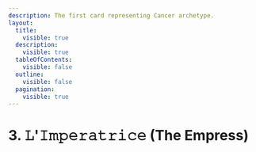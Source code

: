 ```yaml
---
description: The first card representing Cancer archetype.
layout:
  title:
    visible: true
  description:
    visible: true
  tableOfContents:
    visible: false
  outline:
    visible: false
  pagination:
    visible: true
---
```


# 3. 𝙻'𝙸𝚖𝚙𝚎𝚛𝚊𝚝𝚛𝚒𝚌𝚎 (The Empress)

